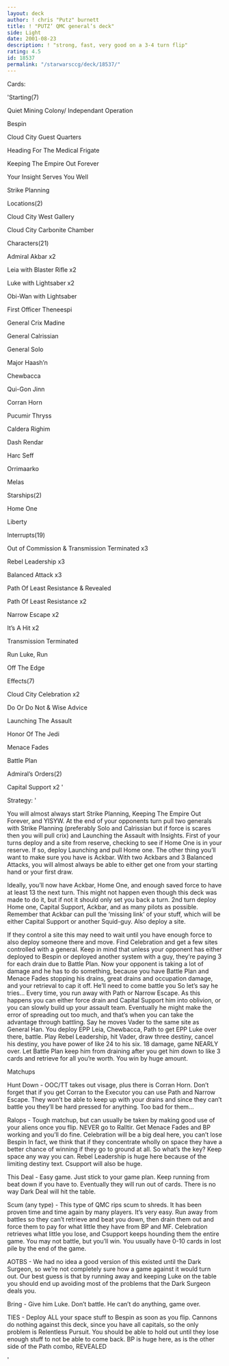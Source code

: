 ```yaml
---
layout: deck
author: ! chris "Putz" burnett
title: ! "PUTZ’ QMC general’s deck"
side: Light
date: 2001-08-23
description: ! "strong, fast, very good on a 3-4 turn flip"
rating: 4.5
id: 18537
permalink: "/starwarsccg/deck/18537/"
---
```

Cards: 

'Starting(7) 

Quiet Mining Colony/ Independant Operation 

Bespin 

Cloud City Guest Quarters 

Heading For The Medical Frigate 

Keeping The Empire Out Forever 

Your Insight Serves You Well 

Strike Planning 


Locations(2) 

Cloud City West Gallery 

Cloud City Carbonite Chamber 


Characters(21) 

Admiral Akbar x2 

Leia with Blaster Rifle x2 

Luke with Lightsaber x2 

Obi-Wan with Lightsaber 

First Officer Theneespi 

General Crix Madine 

General Calrissian 

General Solo 

Major Haash&#8217;n 

Chewbacca 

Qui-Gon Jinn 

Corran Horn 

Pucumir Thryss 

Caldera Righim 

Dash Rendar 

Harc Seff 

Orrimaarko 

Melas 


Starships(2) 

Home One 

Liberty 


Interrupts(19) 

Out of Commission & Transmission Terminated x3 

Rebel Leadership x3 

Balanced Attack x3 

Path Of Least Resistance & Revealed 

Path Of Least Resistance x2 

Narrow Escape x2

It&#8217;s A Hit x2 

Transmission Terminated 

Run Luke, Run 

Off The Edge


Effects(7) 

Cloud City Celebration x2 

Do Or Do Not & Wise Advice 

Launching The Assault 

Honor Of The Jedi 

Menace Fades 

Battle Plan 


Admiral&#8217;s Orders(2) 

Capital Support x2 '

Strategy: '

You will almost always start Strike Planning, Keeping The Empire Out Forever, and YISYW. At the end of your opponents turn pull two generals with Strike Planning (preferably Solo and Calrissian but if force is scares then you will pull crix) and Launching the Assault with Insights. First of your turns deploy and a site from reserve, checking to see if Home One is in your reserve. If so, deploy Launching and pull Home one. The other thing you&#8217;ll want to make sure you have is Ackbar. With two Ackbars and 3 Balanced Attacks, you will almost always be able to either get one from your starting hand or your first draw. 


Ideally, you&#8217;ll now have Ackbar, Home One, and enough saved force to have at least 13 the next turn. This might not happen even though this deck was made to do it, but if not it should only set you back a turn. 2nd turn deploy Home one, Capital Support, Ackbar, and as many pilots as possible. Remember that Ackbar can pull the &#8216;missing link&#8217; of your stuff, which will be either Capital Support or another Squid-guy. Also deploy a site. 


If they control a site this may need to wait until you have enough force to also deploy someone there and move. Find Celebration and get a few sites controlled with a general. Keep in mind that unless your opponent has either deployed to Bespin or deployed another system with a guy, they&#8217;re paying 3 for each drain due to Battle Plan. Now your opponent is taking a lot of damage and he has to do something, because you have Battle Plan and Menace Fades stopping his drains, great drains and occupation damage, and your retrieval to cap it off. He&#8217;ll need to come battle you So let&#8217;s say he tries... Every time, you run away with Path or Narrow Escape. As this happens you can either force drain and Capital Support him into oblivion, or you can slowly build up your assault team. Eventually he might make the error of spreading out too much, and that&#8217;s when you can take the advantage through battling. Say he moves Vader to the same site as General Han. You deploy EPP Leia, Chewbacca, Path to get EPP Luke over there, battle. Play Rebel Leadership, hit Vader, draw three destiny, cancel his destiny, you have power of like 24 to his six. 18 damage, game NEARLY over. Let Battle Plan keep him from draining after you get him down to like 3 cards and retrieve for all you&#8217;re worth. You win by huge amount. 


Matchups 


Hunt Down - OOC/TT takes out visage, plus there is Corran Horn. Don&#8217;t forget that if you get Corran to the Executor you can use Path and Narrow Escape. They won&#8217;t be able to keep up with your drains and since they can&#8217;t battle you they&#8217;ll be hard pressed for anything. Too bad for them... 


Ralops - Tough matchup, but can usually be taken by making good use of your aliens once you flip. NEVER go to Ralltir. Get Menace Fades and BP working and you&#8217;ll do fine. Celebration will be a big deal here, you can&#8217;t lose Bespin In fact, we think that if they concentrate wholly on space they have a better chance of winning if they go to ground at all. So what&#8217;s the key? Keep space any way you can. Rebel Leadership is huge here because of the limiting destiny text. Csupport will also be huge. 


This Deal - Easy game. Just stick to your game plan. Keep running from beat down if you have to. Eventually they will run out of cards. There is no way Dark Deal will hit the table. 


Scum (any type) - This type of QMC rips scum to shreds. It has been proven time and time again by many players. It&#8217;s very easy. Run away from battles so they can&#8217;t retrieve and beat you down, then drain them out and force them to pay for what little they have from BP and MF. Celebration retrieves what little you lose, and Csupport keeps hounding them the entire game. You may not battle, but you&#8217;ll win. You usually have 0-10 cards in lost pile by the end of the game. 


AOTBS - We had no idea a good version of this existed until the Dark Surgeon, so we&#8217;re not completely sure how a game against it would turn out. Our best guess is that by running away and keeping Luke on the table you should end up avoiding most of the problems that the Dark Surgeon deals you. 


Bring - Give him Luke. Don&#8217;t battle. He can&#8217;t do anything, game over. 


TIES - Deploy ALL your space stuff to Bespin as soon as you flip. Cannons do nothing against this deck, since you have all capitals, so the only problem is Relentless Pursuit. You should be able to hold out until they lose enough stuff to not be able to come back. BP is huge here, as is the other side of the Path combo, REVEALED 

'
